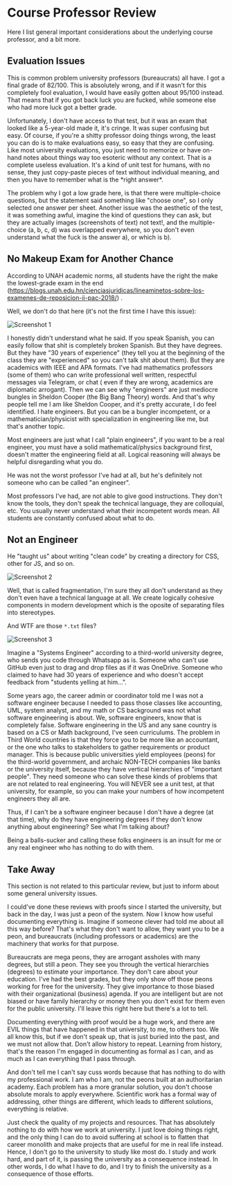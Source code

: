 # Course Professor Review

Here I list general important considerations about the underlying course
professor, and a bit more.

## Evaluation Issues

This is common problem university professors (bureaucrats) all have. I got a
final grade of 82/100. This is absolutely wrong, and if it wasn't for this
completely fool evaluation, I would have easily gotten about 95/100 instead.
That means that if you got back luck you are fucked, while someone else who had
more luck got a better grade.

Unfortunately, I don't have access to that test, but it was an exam that looked
like a 5-year-old made it, it's cringe. It was super confusing but easy. Of
course, if you're a shitty professor doing things wrong, the least you can do is
to make evaluations easy, so easy that they are confusing. Like most university
evaluations, you just need to memorize or have on-hand notes about things way
too esoteric without any context. That is a complete useless evaluation. It's a
kind of unit test for humans, with no sense, they just copy-paste pieces of text
without individual meaning, and then you have to remember what is the \*right
answer\*.

The problem why I got a low grade here, is that there were multiple-choice
questions, but the statement said something like "choose one", so I only
selected one answer per sheet. Another issue was the aesthetic of the test, it
was something awful, imagine the kind of questions they can ask, but they are
actually images (screenshots of text) not text!, and the multiple-choice (a, b,
c, d) was overlapped everywhere, so you don't even understand what the fuck is
the answer a), or which is b).

## No Makeup Exam for Another Chance

According to UNAH academic norms, all students have the right the make the
lowest-grade exam in the
end (https://blogs.unah.edu.hn/cienciasjuridicas/lineaminetos-sobre-los-examenes-de-reposicion-ii-pac-2018/)
.

Well, we don't do that here (it's not the first time I have this issue):

![Screenshot 1](https://github.com/tobiasbriones/cp-unah-is910-simulation-theory/releases/download/v2022.04.25/Screenshot.2022-05-03.122840.png)

I honestly didn't understand what he said. If you speak Spanish, you can easily
follow that shit is completely broken Spanish. But they have degrees. But they
have "30 years of experience" (they tell you at the beginning of the class they
are "experienced" so you can't talk shit about them). But they are academics
with IEEE and APA formats. I've had mathematics professors (some of them) who
can write professional well written, respectful messages via Telegram, or chat (
even if they are wrong, academics are diplomatic arrogant). Then we can see
why "engineers" are just mediocre bungles in Sheldon Cooper (the Big Bang
Theory) words. And that's why people tell me I am like Sheldon Cooper, and it's
pretty accurate, I do feel identified. I hate engineers. But you can be a
bungler incompetent, or a mathematician/physicist with specialization in
engineering like me, but that's another topic.

Most engineers are just what I call "plain engineers", if you want to be a real
engineer, you must have a solid mathematical/physics background first, doesn't
matter the engineering field at all. Logical reasoning will always be helpful
disregarding what you do.

He was not the worst professor I've had at all, but he's definitely not someone
who can be called "an engineer".

Most professors I've had, are not able to give good instructions. They don't
know the tools, they don't speak the technical language, they are colloquial,
etc. You usually never understand what their incompetent words mean. All
students are constantly confused about what to do.

## Not an Engineer

He "taught us" about writing "clean code" by creating a directory for CSS, other
for JS, and so on.

![Screenshot 2](https://github.com/tobiasbriones/cp-unah-is910-simulation-theory/releases/download/v2022.04.25/Screenshot.2022-05-03.123235.png)

Well, that is called fragmentation, I'm sure they all don't understand as they
don't even have a technical language at all. We create logically cohesive
components in modern development which is the oposite of separating files into
stereotypes.

And WTF are those `*.txt` files?

![Screenshot 3](https://github.com/tobiasbriones/cp-unah-is910-simulation-theory/releases/download/v2022.04.25/Screenshot.2022-05-03.123720.png)

Imagine a "Systems Engineer" according to a third-world university degree, who
sends you code through Whatsapp as is. Someone who can't use GitHub even just to
drag and drop files as if it was OneDrive. Someone who claimed to have had 30
years of experience and who doesn't accept feedback from "students yelling at
him...".

Some years ago, the career admin or coordinator told me I was not a software
engineer because I needed to pass those classes like accounting, UML, system
analyst, and my math or CS background was not what software engineering is
about. We, software engineers, know that is completely false. Software
engineering in the US and any sane country is based on a CS or Math background,
I've seen curriculums. The problem in Third World countries is that they force
you to be more like an accountant, or the one who talks to stakeholders to
gather requirements or product manager. This is because public universities
yield employees (peons) for the third-world government, and archaic NON-TECH
companies like banks or the university itself, because they have vertical
hierarchies of "important people". They need someone who can solve these kinds
of problems that are not related to real engineering. You will NEVER see a unit
test, at that university, for example, so you can make your numbers of how
incompetent engineers they all are.

Thus, if I can't be a software engineer because I don't have a degree (at that
time), why do they have engineering degrees if they don't know anything about
engineering? See what I'm talking about?

Being a balls-sucker and calling these folks engineers is an insult for me or
any real engineer who has nothing to do with them.

## Take Away

This section is not related to this particular review, but just to inform about
some general university issues.

I could've done these reviews with proofs since I started the university, but
back in the day, I was just a peon of the system. Now I know how useful
documenting everything is. Imagine if someone clever had told me about all this
way before? That's what they don't want to allow, they want you to be a peon,
and bureaucrats (including professors or academics) are the machinery that works
for that purpose.

Bureaucrats are mega peons, they are arrogant assholes with many degrees, but
still a peon. They see you through the vertical hierarchies (degrees) to
estimate your importance. They don't care about your education. I've had the
best grades, but they only show off those peons working for free for the
university. They give importance to those biased with their organizational
(business) agenda. If you are intelligent but are not biased or have family
hierarchy or money then you don't exist for them even for the public university.
I'll leave this right here but there's a lot to tell.

Documenting everything with proof would be a huge work, and there are EVIL
things that have happened in that university, to me, to others too. We all know
this, but if we don't speak up, that is just buried into the past, and we must
not allow that. Don't allow history to repeat. Learning from history, that's the
reason I'm engaged in documenting as formal as I can, and as much as I can
everything that I pass through.

And don't tell me I can't say cuss words because that has nothing to do with my
professional work. I am who I am, not the peons built at an authoritarian
academy. Each problem has a more granular solution, you don't choose absolute
morals to apply everywhere. Scientific work has a formal way of addressing,
other things are different, which leads to different solutions, everything is
relative.

Just check the quality of my projects and resources. That has absolutely nothing
to do with how we work at university. I just love doing things right, and the
only thing I can do to avoid suffering at school is to flatten that career
monolith and make projects that are useful for me in real life instead. Hence, I
don't go to the university to study like most do. I study and work hard, and
part of it, is passing the university as a consequence instead. In other words,
I do what I have to do, and I try to finish the university as a consequence of
those efforts.
